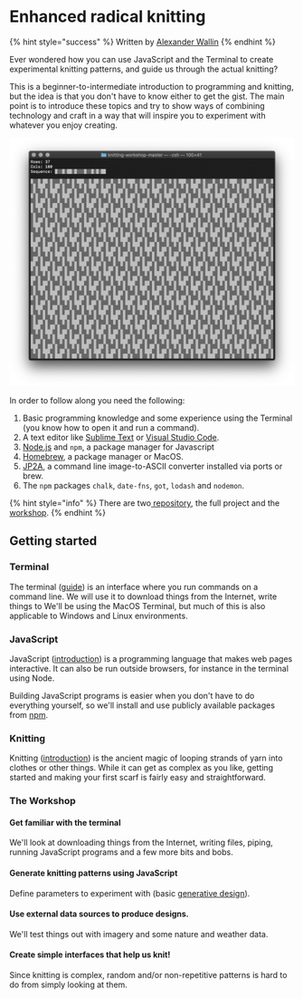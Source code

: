 # Enhanced radical knitting

{% hint style="success" %}
Written by [Alexander Wallin](https://www.alexanderwallin.com/)
{% endhint %}

Ever wondered how you can use JavaScript and the Terminal to create experimental knitting patterns, and guide us through the actual knitting?

This is a beginner-to-intermediate introduction to programming and  knitting, but the idea is that you don't have to know either to get the gist. The main point is to introduce these topics and try to show ways of combining technology and craft in a way that will inspire you to experiment with whatever you enjoy creating.

![](../.gitbook/assets/knitting.png)

In order to follow along you need the following:

1. Basic programming knowledge and some experience using the Terminal \(you know how to open it and run a command\).
2. A text editor like [Sublime Text](https://www.sublimetext.com/) or [Visual Studio Code](https://code.visualstudio.com/).
3. [Node.js](https://nodejs.org/en/) and `npm`, a package manager for Javascript
4. [Homebrew](https://brew.sh/), a package manager or MacOS.
5. [JP2A](https://csl.name/jp2a/), a command line image-to-ASCII converter installed via ports or brew.
6. The `npm` packages `chalk`, `date-fns`, `got`, `lodash` and `nodemon`.

{% hint style="info" %}
There are two[ repository](https://github.com/alexanderwallin/knitting), the full project and the [workshop](https://github.com/alexanderwallin/knitting-workshop).
{% endhint %}

## Getting started

### Terminal

The terminal \([guide](https://blog.teamtreehouse.com/introduction-to-the-mac-os-x-command-line)\) is an interface where you run commands on a command line. We will use it to download things from the Internet, write things to We'll be using the MacOS Terminal, but much of this is also applicable to Windows and Linux environments.

### JavaScript

JavaScript \([introduction](https://javascript.info/intro)\) is a programming language that makes web pages interactive. It can also be run outside browsers, for instance in the terminal using Node.

Building JavaScript programs is easier when you don't have to do everything yourself, so we'll install and use publicly available packages from [npm](https://www.npmjs.com/).

### Knitting

Knitting \([introduction](https://youtu.be/p_R1UDsNOMk)\) is the ancient magic of looping strands of yarn into clothes or other things. While it can get as complex as you like, getting started and making your first scarf is fairly easy and straightforward.

### The Workshop

#### **Get familiar with the terminal**

We'll look at downloading things from the Internet, writing files, piping, running JavaScript programs and a few more bits and bobs.

#### Generate knitting patterns using JavaScript

Define parameters to experiment with \(basic [generative design](https://en.wikipedia.org/wiki/Generative_design)\).

#### **Use external data sources to produce designs.** 

We'll test things out with imagery and some nature and weather data.

#### C**reate simple interfaces that help us knit!**

Since knitting is complex, random and/or non-repetitive patterns is hard to do from simply looking at them.

